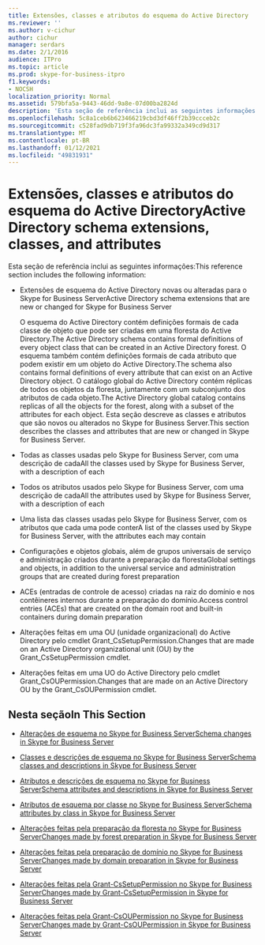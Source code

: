 ```yaml
---
title: Extensões, classes e atributos do esquema do Active Directory
ms.reviewer: ''
ms.author: v-cichur
author: cichur
manager: serdars
ms.date: 2/1/2016
audience: ITPro
ms.topic: article
ms.prod: skype-for-business-itpro
f1.keywords:
- NOCSH
localization_priority: Normal
ms.assetid: 579bfa5a-9443-46dd-9a8e-07d00ba2824d
description: 'Esta seção de referência inclui as seguintes informações:'
ms.openlocfilehash: 5c8a1ceb6b623466219cbd3df46ff2b39ccceb2c
ms.sourcegitcommit: c528fad9db719f3fa96dc3fa99332a349cd9d317
ms.translationtype: MT
ms.contentlocale: pt-BR
ms.lasthandoff: 01/12/2021
ms.locfileid: "49831931"
---
```

# <a name="active-directory-schema-extensions-classes-and-attributes"></a><span data-ttu-id="10891-103">Extensões, classes e atributos do esquema do Active Directory</span><span class="sxs-lookup"><span data-stu-id="10891-103">Active Directory schema extensions, classes, and attributes</span></span>
 
<span data-ttu-id="10891-104">Esta seção de referência inclui as seguintes informações:</span><span class="sxs-lookup"><span data-stu-id="10891-104">This reference section includes the following information:</span></span> 
  
- <span data-ttu-id="10891-105">Extensões de esquema do Active Directory novas ou alteradas para o Skype for Business Server</span><span class="sxs-lookup"><span data-stu-id="10891-105">Active Directory schema extensions that are new or changed for Skype for Business Server</span></span>
    
    <span data-ttu-id="10891-106">O esquema do Active Directory contém definições formais de cada classe de objeto que pode ser criadas em uma floresta do Active Directory.</span><span class="sxs-lookup"><span data-stu-id="10891-106">The Active Directory schema contains formal definitions of every object class that can be created in an Active Directory forest.</span></span> <span data-ttu-id="10891-107">O esquema também contém definições formais de cada atributo que podem existir em um objeto do Active Directory.</span><span class="sxs-lookup"><span data-stu-id="10891-107">The schema also contains formal definitions of every attribute that can exist on an Active Directory object.</span></span> <span data-ttu-id="10891-108">O catálogo global do Active Directory contém réplicas de todos os objetos da floresta, juntamente com um subconjunto dos atributos de cada objeto.</span><span class="sxs-lookup"><span data-stu-id="10891-108">The Active Directory global catalog contains replicas of all the objects for the forest, along with a subset of the attributes for each object.</span></span> <span data-ttu-id="10891-109">Esta seção descreve as classes e atributos que são novos ou alterados no Skype for Business Server.</span><span class="sxs-lookup"><span data-stu-id="10891-109">This section describes the classes and attributes that are new or changed in Skype for Business Server.</span></span>
    
- <span data-ttu-id="10891-110">Todas as classes usadas pelo Skype for Business Server, com uma descrição de cada</span><span class="sxs-lookup"><span data-stu-id="10891-110">All the classes used by Skype for Business Server, with a description of each</span></span>
    
- <span data-ttu-id="10891-111">Todos os atributos usados pelo Skype for Business Server, com uma descrição de cada</span><span class="sxs-lookup"><span data-stu-id="10891-111">All the attributes used by Skype for Business Server, with a description of each</span></span>
    
- <span data-ttu-id="10891-112">Uma lista das classes usadas pelo Skype for Business Server, com os atributos que cada uma pode conter</span><span class="sxs-lookup"><span data-stu-id="10891-112">A list of the classes used by Skype for Business Server, with the attributes each may contain</span></span>
    
- <span data-ttu-id="10891-113">Configurações e objetos globais, além de grupos universais de serviço e administração criados durante a preparação da floresta</span><span class="sxs-lookup"><span data-stu-id="10891-113">Global settings and objects, in addition to the universal service and administration groups that are created during forest preparation</span></span>
    
- <span data-ttu-id="10891-114">ACEs (entradas de controle de acesso) criadas na raiz do domínio e nos contêineres internos durante a preparação do domínio.</span><span class="sxs-lookup"><span data-stu-id="10891-114">Access control entries (ACEs) that are created on the domain root and built-in containers during domain preparation</span></span>
    
- <span data-ttu-id="10891-115">Alterações feitas em uma OU (unidade organizacional) do Active Directory pelo cmdlet Grant_CsSetupPermission.</span><span class="sxs-lookup"><span data-stu-id="10891-115">Changes that are made on an Active Directory organizational unit (OU) by the Grant_CsSetupPermission cmdlet.</span></span>
    
- <span data-ttu-id="10891-116">Alterações feitas em uma UO do Active Directory pelo cmdlet Grant_CsOUPermission.</span><span class="sxs-lookup"><span data-stu-id="10891-116">Changes that are made on an Active Directory OU by the Grant_CsOUPermission cmdlet.</span></span>
    
## <a name="in-this-section"></a><span data-ttu-id="10891-117">Nesta seção</span><span class="sxs-lookup"><span data-stu-id="10891-117">In This Section</span></span>

- [<span data-ttu-id="10891-118">Alterações de esquema no Skype for Business Server</span><span class="sxs-lookup"><span data-stu-id="10891-118">Schema changes in Skype for Business Server</span></span>](schema-changes.md)
    
- [<span data-ttu-id="10891-119">Classes e descrições de esquema no Skype for Business Server</span><span class="sxs-lookup"><span data-stu-id="10891-119">Schema classes and descriptions in Skype for Business Server</span></span>](schema-classes-and-descriptions.md)
    
- [<span data-ttu-id="10891-120">Atributos e descrições de esquema no Skype for Business Server</span><span class="sxs-lookup"><span data-stu-id="10891-120">Schema attributes and descriptions in Skype for Business Server</span></span>](schema-attributes-and-descriptions.md)
    
- [<span data-ttu-id="10891-121">Atributos de esquema por classe no Skype for Business Server</span><span class="sxs-lookup"><span data-stu-id="10891-121">Schema attributes by class in Skype for Business Server</span></span>](schema-attributes-by-class.md)
    
- [<span data-ttu-id="10891-122">Alterações feitas pela preparação da floresta no Skype for Business Server</span><span class="sxs-lookup"><span data-stu-id="10891-122">Changes made by forest preparation in Skype for Business Server</span></span>](changes-made-by-forest-preparation.md)
    
- [<span data-ttu-id="10891-123">Alterações feitas pela preparação de domínio no Skype for Business Server</span><span class="sxs-lookup"><span data-stu-id="10891-123">Changes made by domain preparation in Skype for Business Server</span></span>](changes-made-by-domain-preparation.md)
    
- [<span data-ttu-id="10891-124">Alterações feitas pela Grant-CsSetupPermission no Skype for Business Server</span><span class="sxs-lookup"><span data-stu-id="10891-124">Changes made by Grant-CsSetupPermission in Skype for Business Server</span></span>](changes-made-by-grant-cssetuppermission.md)
    
- [<span data-ttu-id="10891-125">Alterações feitas pela Grant-CsOUPermission no Skype for Business Server</span><span class="sxs-lookup"><span data-stu-id="10891-125">Changes made by Grant-CsOUPermission in Skype for Business Server</span></span>](changes-made-by-grant-csoupermission.md)
    


